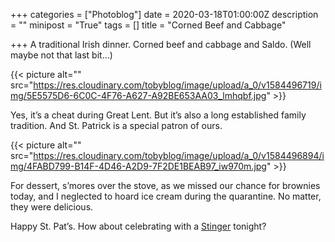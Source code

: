 +++
categories = ["Photoblog"]
date = 2020-03-18T01:00:00Z
description = ""
minipost = "True"
tags = []
title = "Corned Beef and Cabbage"

+++
A traditional Irish dinner. Corned beef and cabbage and Saldo. (Well maybe not that last bit...)  
  
{{< picture alt="" src="https://res.cloudinary.com/tobyblog/image/upload/a_0/v1584496719/img/5E5575D6-6C0C-4F76-A627-A92BE653AA03_lmhqbf.jpg" >}}

Yes, it’s a cheat during Great Lent. But it’s also a long established family tradition. And St. Patrick is a special patron of ours. 

{{< picture alt="" src="https://res.cloudinary.com/tobyblog/image/upload/a_0/v1584496894/img/4FABD799-B14F-4D46-A2D9-7F2DE1BEAB97_iw970m.jpg" >}}

For dessert, s’mores over the stove, as we missed our chance for brownies today, and I neglected to hoard ice cream during the quarantine. No matter, they were delicious. 

Happy St. Pat’s. How about celebrating with a [Stinger](https://www.esquire.com/food-drink/drinks/recipes/a3762/stinger-drink-recipe/) tonight?